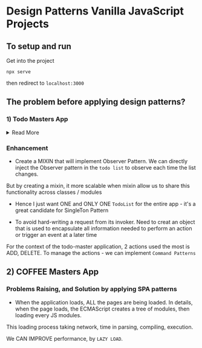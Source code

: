 # Design Patterns Vanilla JavaScript Projects

## To setup and run 

Get into the project 

`npx serve`

then redirect to `localhost:3000`

## The problem before applying design patterns?

### 1) Todo Masters App

<details>
    <summary>Read More</summary>
    * The Code works but it has several problems

    In case we want to:
        * Save the list locally 
        * Add keyboard shorcuts 
        * Make it more complex in the future 
        * Create an UNDO action 
</details>  

### Enhancement 

- Create a MIXIN that will implement Observer Pattern. We can directly inject the Observer pattern in the `todo list` to observe each time the list changes. 

But by creating a mixin, it more scalable when mixin allow us to share this functionality across classes / modules

- Hence I just want ONE and ONLY ONE `TodoList` for the entire app - it's a great candidate for SingleTon Pattern

- To avoid hard-writing a request from its invoker. Need to creat an object that is used to encapsulate all information needed to perform an action or trigger an event at a later time

For the context of the todo-master application, 2 actions used the most is ADD, DELETE.
To manage the actions - we can implement `Command Patterns`


## 2) COFFEE Masters App

### Problems Raising, and Solution by applying SPA patterns

- When the application loads, ALL the pages are being loaded. In details, when the page loads, the ECMAScript creates a tree of modules, then loading every JS modules.

This loading process taking network, time in parsing, compiling, execution.

We CAN IMPROVE performance, by `LAZY LOAD`.